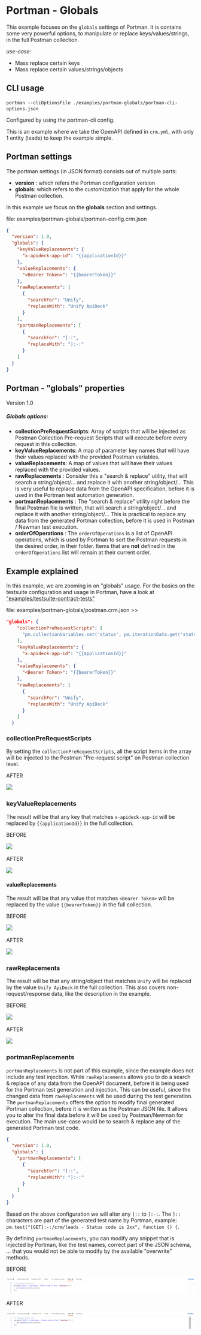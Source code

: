 # Portman - Globals

This example focuses on the `globals` settings of Portman. It is contains some very powerful options, to manipulate or replace keys/values/strings, in the full Postman collection.

_use-case_: 

- Mass replace certain keys
- Mass replace certain values/strings/objects

## CLI usage

```ssh
portman --cliOptionsFile ./examples/portman-globals/portman-cli-options.json
```

Configured by using the portman-cli config.

This is an example where we take the OpenAPI defined in `crm.yml`, with only 1 entity (leads) to keep the example simple.

## Portman settings

The portman settings (in JSON format) consists out of multiple parts:

- **version** : which refers the Portman configuration version
- **globals**: which refers to the customization that apply for the whole Postman collection.

In this example we focus on the **globals** section and settings.

file: examples/portman-globals/portman-config.crm.json

```json
{
  "version": 1.0,
  "globals": {
    "keyValueReplacements": {
      "x-apideck-app-id": "{{applicationId}}"
    },
    "valueReplacements": {
      "<Bearer Token>": "{{bearerToken}}"
    },
    "rawReplacements": [
      {
        "searchFor": "Unify",
        "replaceWith": "Unify ApiDeck"
      }
    ],
    "portmanReplacements": [
      {
        "searchFor": "]::",
        "replaceWith": "]:-:"
      }
    ]
  }
}
```

## Portman - "globals" properties

Version 1.0

##### Globals options:

- **collectionPreRequestScripts**: Array of scripts that will be injected as Postman Collection Pre-request Scripts that will execute before every request in this collection.
- **keyValueReplacements**: A map of parameter key names that will have their values replaced with the provided Postman variables.
- **valueReplacements**: A map of values that will have their values replaced with the provided values.
- **rawReplacements** : Consider this a "search & replace" utility, that will search a string/object/... and replace it with another string/object/...
  This is very useful to replace data from the OpenAPI specification, before it is used in the Portman test automation generation.
- **portmanReplacements** : The "search & replace" utility right before the final Postman file is written, that will search a string/object/... and replace it with another string/object/...
  This is practical to replace any data from the generated Portman collection, before it is used in Postman / Newman test execution.
- **orderOfOperations** : The `orderOfOperations` is a list of OpenAPI operations, which is used by Portman to sort the Postman requests in the desired order, in their folder. Items that are **not** defined in the `orderOfOperations` list will remain at their current order.

## Example explained

In this example, we are zooming in on "globals" usage. For the basics on the testsuite configuration and usage in Portman, have a look at ["examples/testsuite-contract-tests"]("https://github.com/apideck-libraries/portman/tree/main/examples/testsuite-contract-tests")

file: examples/portman-globals/postman.crm.json >>

```json
"globals": {
    "collectionPreRequestScripts": [
      "pm.collectionVariables.set('status', pm.iterationData.get('status') || 'open')"
    ],
    "keyValueReplacements": {
      "x-apideck-app-id": "{{applicationId}}"
    },
    "valueReplacements": {
      "<Bearer Token>": "{{bearerToken}}"
    },
    "rawReplacements": [
      {
        "searchFor": "Unify",
        "replaceWith": "Unify ApiDeck"
      }
    ]
  }
```

### collectionPreRequestScripts

By setting the `collectionPreRequestScripts`, all the script items in the array will be injected to the Postman "Pre-request script" on Postman collection level.

AFTER

![](./images/globals-prerequest-after.png)

### keyValueReplacements

The result will be that any key that matches `x-apideck-app-id` will be replaced by `{{applicationId}}` in the full collection.

BEFORE

![](./images/globals-key-before.png)

AFTER

![](./images/globals-key-after.png)

#### valueReplacements

The result will be that any value that matches `<Bearer Token>` will be replaced by the value `{{bearerToken}}` in the full collection.

BEFORE

![](./images/globals-value-before.png)

AFTER

![](./images/globals-value-after.png)

### rawReplacements

The result will be that any string/object that matches `Unify` will be replaced by the value `Unify ApiDeck` in the full collection. This also covers non-request/response data, like the description in the example.

BEFORE

![](./images/globals-key-before.png)

AFTER

![](./images/globals-raw-after.png)

### portmanReplacements

`portmanReplacements` is not part of this example, since the example does not include any test injection.
While `rawReplacements` allows you to do a search & replace of any data from the OpenAPI document, before it is being used for the Portman test generation and injection. This can be useful, since the changed data from `rawReplacements` will be used during the test generation.
The `portmanReplacements` offers the option to modify final generated Portman collection, before it is written as the Postman JSON file. It allows you to alter the final data before it will be used by Postman/Newman for execution.
The main use-case would be to search & replace any of the generated Portman test code.

```json
{
  "version": 1.0,
  "globals": {
    "portmanReplacements": [
      {
        "searchFor": "]::",
        "replaceWith": "]:-:"
      }
    ]
  }
}
```

Based on the above configuration we will alter any `]::` to `]:-:`.
The `]::` characters are part of the generated test name by Portman, example: `pm.test("[GET]:-:/crm/leads - Status code is 2xx", function () {`.

By defining `portmanReplacements`, you can modify any snippet that is injected by Portman, like the test names, correct part of the JSON schema, ... that you would not be able to modify by the available "overwrite" methods.

BEFORE

![](./images/globals-portman-before.png)

AFTER

![](./images/globals-portman-after.png)
